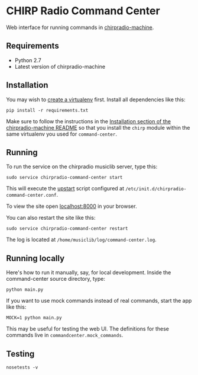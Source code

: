 # CHIRP Radio Command Center

Web interface for running commands in [chirpradio-machine](https://github.com/chirpradio/chirpradio-machine/).

## Requirements

- Python 2.7
- Latest version of chirpradio-machine

## Installation

You may wish to [create a virtualenv](https://virtualenv.pypa.io/en/stable/) first.
Install all dependencies like this:

```
pip install -r requirements.txt
```

Make sure to follow the instructions in the
[Installation section of the chirpradio-machine README](https://github.com/chirpradio/chirpradio-machine/#installation)
so that you install the `chirp` module within the same virtualenv you used for `command-center`.

## Running

To run the service on the chirpradio musiclib server, type this:
```
sudo service chirpradio-command-center start
```

This will execute the [upstart](http://upstart.ubuntu.com/)
script configured at `/etc/init.d/chirpradio-command-center.conf`.

To view the site open [localhost:8000](http://localhost:8000)
in your browser.

You can also restart the site like this:
```
sudo service chirpradio-command-center restart
```

The log is located at `/home/musiclib/log/command-center.log`.

## Running locally

Here's how to run it manually, say, for local development.
Inside the command-center source directory, type:

```
python main.py
```

If you want to use mock commands instead of real commands, start the
app like this:

````
MOCK=1 python main.py
````

This may be useful for testing the web UI. The definitions for these
commands live in `commandcenter.mock_commands`.

## Testing

```
nosetests -v
```
